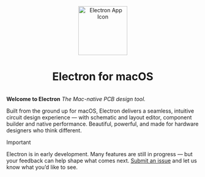 <p align="center">
  <img width="128" alt="Electron App Icon" src="https://github.com/user-attachments/assets/2eeaa993-5adb-4188-9a6a-b1cddc8d439d" />
  <h1 align="center">Electron for macOS</h1>
</p>

<p align="center">
  <a aria-label="Follow Electron on X" href="https://x.com/electron_app" target="_blank">
    <img alt="" src="https://img.shields.io/badge/Follow_@electron_app-black.svg?style=flat&logo=X">
  </a>
</p>

<p><b>Welcome to Electron</b> <i>The Mac-native PCB design tool.</i></p>
<p>Built from the ground up for macOS, Electron delivers a seamless, intuitive circuit design experience — with schematic and layout editor, component builder and native performance. Beautiful, powerful, and made for hardware designers who think different.</p>

> [!IMPORTANT]
> Electron is in early development. Many features are still in progress — but your feedback can help shape what comes next. [Submit an issue](https://github.com/x33025/Electron/issues) and let us know what you’d like to see.

